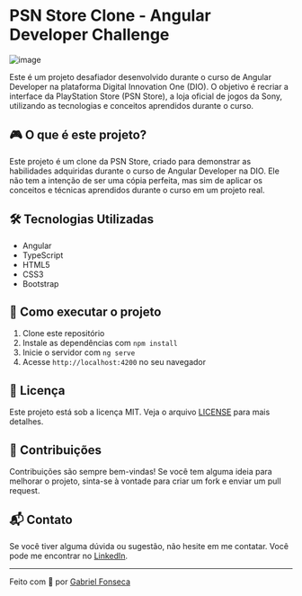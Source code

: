 # PSN Store Clone - Angular Developer Challenge

![image](https://github.com/OGabrielFonseca/angular-psn-store-clone/assets/91344667/46a17125-498b-42df-96b9-ca7180a8b12e)


Este é um projeto desafiador desenvolvido durante o curso de Angular Developer na plataforma Digital Innovation One (DIO). O objetivo é recriar a interface da PlayStation Store (PSN Store), a loja oficial de jogos da Sony, utilizando as tecnologias e conceitos aprendidos durante o curso.

## 🎮 O que é este projeto?

Este projeto é um clone da PSN Store, criado para demonstrar as habilidades adquiridas durante o curso de Angular Developer na DIO. Ele não tem a intenção de ser uma cópia perfeita, mas sim de aplicar os conceitos e técnicas aprendidos durante o curso em um projeto real.

## 🛠️ Tecnologias Utilizadas

- Angular
- TypeScript
- HTML5
- CSS3
- Bootstrap

## 🚀 Como executar o projeto

1. Clone este repositório
2. Instale as dependências com `npm install`
3. Inicie o servidor com `ng serve`
4. Acesse `http://localhost:4200` no seu navegador

## 📝 Licença

Este projeto está sob a licença MIT. Veja o arquivo [LICENSE](LICENSE.md) para mais detalhes.

## 🤝 Contribuições

Contribuições são sempre bem-vindas! Se você tem alguma ideia para melhorar o projeto, sinta-se à vontade para criar um fork e enviar um pull request.

## 📬 Contato

Se você tiver alguma dúvida ou sugestão, não hesite em me contatar. Você pode me encontrar no [LinkedIn](https://www.linkedin.com/in/gabriel-henrique-fonseca/).

---

Feito com 💙 por [Gabriel Fonseca](https://github.com/OGabrielFonseca)
